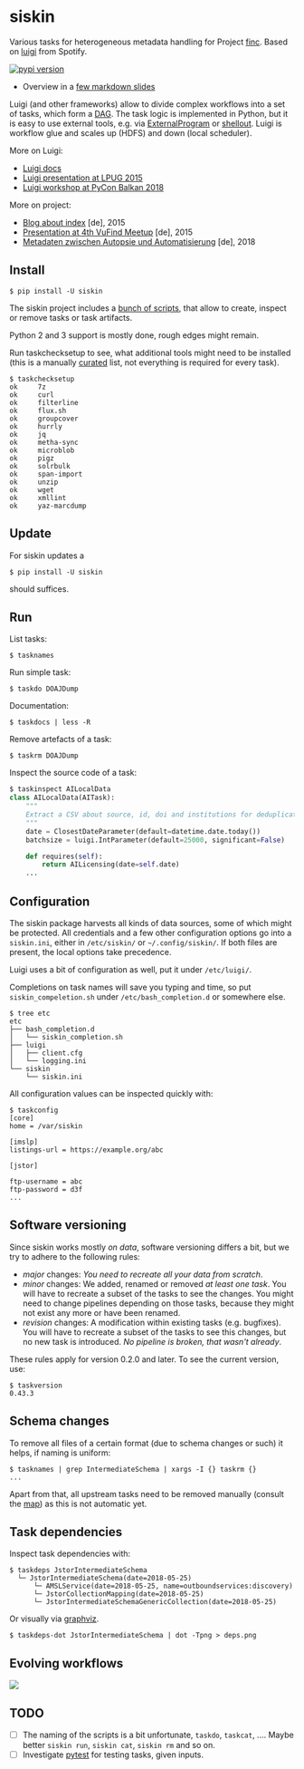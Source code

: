 # siskin

Various tasks for heterogeneous metadata handling for Project
[finc](https://finc.info). Based on [luigi](https://github.com/spotify/luigi)
from Spotify.

[![pypi version](https://badge.fury.io/py/siskin.png)](https://pypi.python.org/pypi/siskin)

* Overview in a [few markdown slides](https://github.com/miku/siskin/blob/master/docs/ai-overview/slides.md)

Luigi (and other frameworks) allow to divide complex workflows into a set of
tasks, which form a
[DAG](https://en.wikipedia.org/wiki/Directed_acyclic_graph). The task logic is
implemented in Python, but it is easy to use external tools, e.g. via
[ExternalProgram](https://github.com/spotify/luigi/blob/master/luigi/contrib/external_program.py)
or [shellout](https://github.com/miku/gluish#easy-shell-calls). Luigi is
workflow glue and scales up (HDFS) and down (local scheduler).

More on Luigi:

* [Luigi docs](https://luigi.readthedocs.io/en/stable/)
* [Luigi presentation at LPUG 2015](https://github.com/miku/lpug-luigi)
* [Luigi workshop at PyCon Balkan 2018](https://github.com/miku/batchdata)

More on project:

* [Blog about index](https://finc.info/de/Archive/268) [de], 2015
* [Presentation at 4th VuFind Meetup](https://swop.bsz-bw.de/frontdoor/index/index/docId/1104) [de], 2015
* [Metadaten zwischen Autopsie und Automatisierung](https://www.bibliotheksverband.de/fileadmin/user_upload/Kommissionen/Kom_ErwBest/Tagungen/Erwkomm_Fortbild_Ddorf2018_Wiesenmueller.pdf#page=26) [de], 2018

## Install

```
$ pip install -U siskin
```

The siskin project includes a [bunch of
scripts](https://github.com/miku/siskin/tree/master/bin), that allow to create,
inspect or remove tasks or task artifacts.

Python 2 and 3 support is mostly done, rough edges might remain.

Run taskchecksetup to see, what additional tools might need to be installed
(this is a manually [curated](https://git.io/fhZvG) list, not everything is
required for every task).

```shell
$ taskchecksetup
ok     7z
ok     curl
ok     filterline
ok     flux.sh
ok     groupcover
ok     hurrly
ok     jq
ok     metha-sync
ok     microblob
ok     pigz
ok     solrbulk
ok     span-import
ok     unzip
ok     wget
ok     xmllint
ok     yaz-marcdump
```

## Update

For siskin updates a

```
$ pip install -U siskin
```

should suffices.

## Run

List tasks:

    $ tasknames

Run simple task:

    $ taskdo DOAJDump

Documentation:

    $ taskdocs | less -R

Remove artefacts of a task:

    $ taskrm DOAJDump

Inspect the source code of a task:

```python
$ taskinspect AILocalData
class AILocalData(AITask):
    """
    Extract a CSV about source, id, doi and institutions for deduplication.
    """
    date = ClosestDateParameter(default=datetime.date.today())
    batchsize = luigi.IntParameter(default=25000, significant=False)

    def requires(self):
        return AILicensing(date=self.date)
    ...
```

## Configuration

The siskin package harvests all kinds of data sources, some of which might be
protected. All credentials and a few other configuration options go into a
`siskin.ini`, either in `/etc/siskin/` or `~/.config/siskin/`. If both files
are present, the local options take precedence.

Luigi uses a bit of configuration as well, put it under `/etc/luigi/`.

Completions on task names will save you typing and time, so put
`siskin_compeletion.sh` under `/etc/bash_completion.d` or somewhere else.

```shell
$ tree etc
etc
├── bash_completion.d
│   └── siskin_completion.sh
├── luigi
│   ├── client.cfg
│   └── logging.ini
└── siskin
    └── siskin.ini
```

All configuration values can be inspected quickly with:

```
$ taskconfig
[core]
home = /var/siskin

[imslp]
listings-url = https://example.org/abc

[jstor]

ftp-username = abc
ftp-password = d3f
...
```

## Software versioning

Since siskin works mostly *on data*, software versioning differs a bit, but we
try to adhere to the following rules:

* *major* changes: *You need to recreate all your data from scratch*.
* *minor* changes: We added, renamed or removed *at least one task*. You will
  have to recreate a subset of the tasks to see the changes. You might need to change
  pipelines depending on those tasks, because they might not exist any more or have been renamed.
* *revision* changes: A modification within existing tasks (e.g. bugfixes).
  You will have to recreate a subset of the tasks to see this changes, but no new
  task is introduced. *No pipeline is broken, that wasn't already*.

These rules apply for version 0.2.0 and later. To see the current version, use:

```shell
$ taskversion
0.43.3
```

## Schema changes

To remove all files of a certain format (due to schema changes or such) it helps, if naming is uniform:

```shell
$ tasknames | grep IntermediateSchema | xargs -I {} taskrm {}
...
```

Apart from that, all upstream tasks need to be removed manually (consult the
[map](https://git.io/v5sdS)) as this is not automatic yet.

## Task dependencies

Inspect task dependencies with:

```shell
$ taskdeps JstorIntermediateSchema
  └─ JstorIntermediateSchema(date=2018-05-25)
      └─ AMSLService(date=2018-05-25, name=outboundservices:discovery)
      └─ JstorCollectionMapping(date=2018-05-25)
      └─ JstorIntermediateSchemaGenericCollection(date=2018-05-25)
```

Or visually via [graphviz](https://www.graphviz.org/).

```shell
$ taskdeps-dot JstorIntermediateSchema | dot -Tpng > deps.png
```

## Evolving workflows

![](http://i.imgur.com/8bFvSvN.gif)

## TODO

* [ ] The naming of the scripts is a bit unfortunate, `taskdo`, `taskcat`,
  .... Maybe better `siskin run`, `siskin cat`, `siskin rm` and so on.
* [ ] Investigate [pytest](https://docs.pytest.org/en/latest/) for testing tasks, given inputs.
